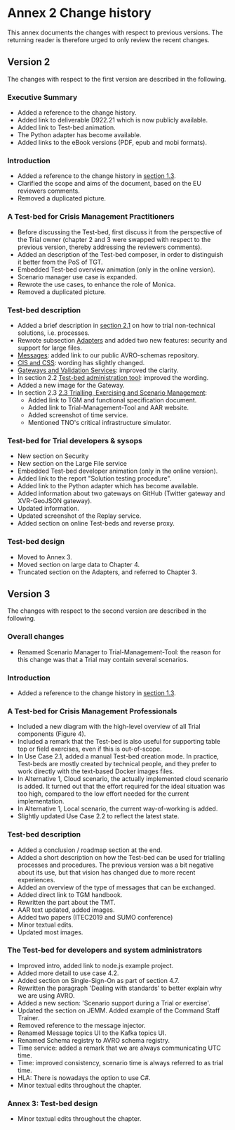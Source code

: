 # Annex 2 Change history

This annex documents the changes with respect to previous versions. The returning reader is therefore urged to only review the recent changes.

## Version 2

The changes with respect to the first version are described in the following.

### Executive Summary

- Added a reference to the change history.
- Added link to deliverable D922.21 which is now publicly available.
- Added link to Test-bed animation.
- The Python adapter has become available.
- Added links to the eBook versions (PDF, epub and mobi formats).

### Introduction

- Added a reference to the change history in [section 1.3](introduction.md#13-organisation-of-the-document).
- Clarified the scope and aims of the document, based on the EU reviewers comments.
- Removed a duplicated picture.

### A Test-bed for Crisis Management Practitioners

- Before discussing the Test-bed, first discuss it from the perspective of the Trial owner (chapter 2 and 3 were swapped with respect to the previous version, thereby addressing the reviewers comments).
- Added an description of the Test-bed composer, in order to distinguish it better from the PoS of TGT.
- Embedded Test-bed overview animation (only in the online version).
- Scenario manager use case is expanded.
- Rewrote the use cases, to enhance the role of Monica.
- Removed a duplicated picture.

### Test-bed description

- Added a brief description in [section 2.1](test-bed-description.md#21-core) on how to trial non-technical solutions, i.e. processes.
- Rewrote subsection [Adapters](test-bed-description.md#adapters) and added two new features: security and support for large files.
- [Messages](test-bed-description.md#messages): added link to our public AVRO-schemas repository.
- [CIS and CSS](test-bed-description.md#cis-and-css): wording has slightly changed.
- [Gateways and Validation Services](test-bed-description.md#gateways-and-validation-services): improved the clarity.
- In section 2.2 [Test-bed administration tool](test-bed-description.md#22test-bed-administration-tool): improved the wording.
- Added a new image for the Gateway.
- In section 2.3 [2.3 Trialling, Exercising and Scenario Management](test-bed-description.md#23-trialling-exercising-and-scenario-management):
  - Added link to TGM and functional specification document.
  - Added link to Trial-Management-Tool and AAR website.
  - Added screenshot of time service.
  - Mentioned TNO's critical infrastructure simulator.

### Test-bed for Trial developers & sysops

- New section on Security
- New section on the Large File service
- Embedded Test-bed developer animation (only in the online version).
- Added link to the report "Solution testing procedure".
- Added link to the Python adapter which has become available.
- Added information about two gateways on GitHub (Twitter gateway and XVR-GeoJSON gateway).
- Updated information.
- Updated screenshot of the Replay service.
- Added section on online Test-beds and reverse proxy.

### Test-bed design

- Moved to Annex 3.
- Moved section on large data to Chapter 4.
- Truncated section on the Adapters, and referred to Chapter 3.

## Version 3

The changes with respect to the second version are described in the following.

### Overall changes

- Renamed Scenario Manager to Trial-Management-Tool: the reason for this change was that a Trial may contain several scenarios.

### Introduction

- Added a reference to the change history in [section 1.3](introduction.md#13-organisation-of-the-document).

### A Test-bed for Crisis Management Professionals

- Included a new diagram with the high-level overview of all Trial components (Figure 4).
- Included a remark that the Test-bed is also useful for supporting table top or field exercises, even if this is out-of-scope.
- In Use Case 2.1, added a manual Test-bed creation mode. In practice, Test-beds are mostly created by technical people, and they prefer to work directly with the text-based Docker images files.
- In Alternative 1, Cloud scenario, the actually implemented cloud scenario is added. It turned out that the effort required for the ideal situation was too high, compared to the low effort needed for the current implementation.
- In Alternative 1, Local scenario, the current way-of-working is added.
- Slightly updated Use Case 2.2 to reflect the latest state.

### Test-bed description

- Added a conclusion / roadmap section at the end.
- Added a short description on how the Test-bed can be used for trialling processes and procedures. The previous version was a bit negative about its use, but that vision has changed due to more recent experiences.
- Added an overview of the type of messages that can be exchanged.
- Added direct link to TGM handbook.
- Rewritten the part about the TMT.
- AAR text updated, added images.
- Added two papers (ITEC2019 and SUMO conference)
- Minor textual edits.
- Updated most images.

### The Test-bed for developers and system administrators

- Improved intro, added link to node.js example project.
- Added more detail to use case 4.2.
- Added section on Single-Sign-On as part of section 4.7.
- Rewritten the paragraph 'Dealing with standards' to better explain why we are using AVRO.
- Added a new section: 'Scenario support during a Trial or exercise'.
- Updated the section on JEMM. Added example of the Command Staff Trainer.
- Removed reference to the message injector.
- Renamed Message topics UI to the Kafka topics UI.
- Renamed Schema registry to AVRO schema registry.
- Time service: added a remark that we are always communicating UTC time.
- Time: improved consistency, scenario time is always referred to as trial time.
- HLA: There is nowadays the option to use C#.
- Minor textual edits throughout the chapter.

### Annex 3: Test-bed design

- Minor textual edits throughout the chapter.

